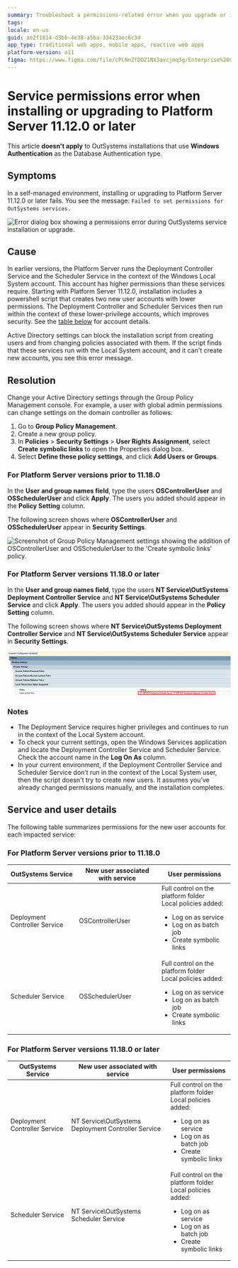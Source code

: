 ```yaml
---
summary: Troubleshoot a permissions-related error when you upgrade or install Platform Server 11.12.0 or later.
tags: 
locale: en-us
guid: ae2f1814-d3bb-4e38-a5ba-33423aec6c34
app_type: traditional web apps, mobile apps, reactive web apps
platform-version: o11
figma: https://www.figma.com/file/cPLNnZfDOZ1NX3avcjmq3g/Enterprise%20Customers?node-id=3213:293
---
```


# Service permissions error when installing or upgrading to Platform Server 11.12.0 or later

<div class="info" markdown="1">

This article **doesn't apply** to OutSystems installations that use **Windows Authentication** as the Database Authentication type.

</div>

## Symptoms

In a self-managed environment, installing or upgrading to Platform Server 11.12.0 or later fails. You see the message: ``Failed to set permissions for OutSystems services.``

![Error dialog box showing a permissions error during OutSystems service installation or upgrade.](images/install-fail-permissions.png "OutSystems Service Permissions Error Dialog")

## Cause

In earlier versions, the Platform Server runs the Deployment Controller Service and the Scheduler Service in the context of the Windows Local System account. This account has higher permissions than these services require. Starting with Platform Server 11.12.0, installation includes a powershell script that creates two new user accounts with lower permissions. The Deployment Controller and Scheduler Services then run within the context of these lower-privilege accounts, which improves security. See the [table below](#Service-and-user-details) for account details.

Active Directory settings can block the installation script from creating users and from changing policies associated with them. If the script finds that these services run with the Local System account, and it can't create new accounts, you see this error message. 

## Resolution

Change your Active Directory settings through the Group Policy Management console. For example, a user with global admin permissions can change settings on the domain controller as follows:

1. Go to **Group Policy Management**. 
1. Create a new group policy. 
1. In **Policies** > **Security Settings** > **User Rights Assignment**, select **Create symbolic links** to open the Properties dialog box.
1. Select **Define these policy settings**, and click **Add Users or Groups**.

### For Platform Server versions prior to 11.18.0

In the **User and group names field**, type the users **OSControllerUser** and **OSSchedulerUser** and click **Apply**. The users you added should appear in the **Policy Setting** column. 

The following screen shows where **OSControllerUser** and **OSSchedulerUser** appear in **Security Settings**.

![Screenshot of Group Policy Management settings showing the addition of OSControllerUser and OSSchedulerUser to the 'Create symbolic links' policy.](images/permissions-group-policy-change.png "Group Policy Management Console Settings for OutSystems")

### For Platform Server versions 11.18.0 or later

In the **User and group names field**, type the users **NT Service\OutSystems Deployment Controller Service** and **NT Service\OutSystems Scheduler Service** and click **Apply**. The users you added should appear in the **Policy Setting** column. 

The following screen shows where **NT Service\OutSystems Deployment Controller Service** and **NT Service\OutSystems Scheduler Service** appear in **Security Settings**.

![Screenshot of updated Group Policy Management settings with NT Service accounts for OutSystems services added to the 'Create symbolic links' policy.](images/permissions-group-policy-change_2.png "Updated Group Policy Management Console Settings for OutSystems")


### Notes 

* The Deployment Service requires higher privileges and continues to run in the context of the Local System account. 
* To check your current settings, open the Windows Services application and locate the Deployment Controller Service and Scheduler Service. Check the account name in the **Log On As** column. 
* In your current environment, if the Deployment Controller Service and Scheduler Service don’t run in the context of the Local System user, then the script doesn't try to create new users. It assumes you’ve already changed permissions manually, and the installation completes. 

## Service and user details

The following table summarizes permissions for the new user accounts for each impacted service:

### For Platform Server versions prior to 11.18.0

| OutSystems Service | New user associated with service | User permissions |
|---|---|---|
| Deployment Controller Service | OSControllerUser | Full control on the platform folder <br/>Local policies added:<ul><li>Log on as service</li><li>Log on as batch job</li><li>Create symbolic links</li></ul>  |
| Scheduler Service | OSSchedulerUser | Full control on the platform folder <br/>Local policies added:<ul><li>Log on as service</li><li>Log on as batch job</li><li>Create symbolic links</li></ul> |

### For Platform Server versions 11.18.0 or later

| OutSystems Service | New user associated with service | User permissions |
|---|---|---|
| Deployment Controller Service | NT Service\OutSystems Deployment Controller Service | Full control on the platform folder <br/>Local policies added:<ul><li>Log on as service</li><li>Log on as batch job</li><li>Create symbolic links</li></ul> |
| Scheduler Service | NT Service\OutSystems Scheduler Service | Full control on the platform folder <br/>Local policies added:<ul><li>Log on as service</li><li>Log on as batch job</li><li>Create symbolic links</li></ul> |

